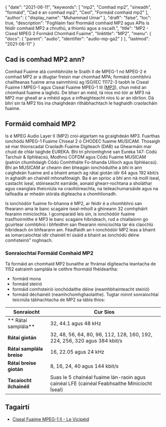 {
  "date": "2021-06-11",
  "keywords": [
"mp2",
"Comhad mp2",
"síneadh",
"formáid",
"Cad é an comhad mp2",
"Ceol",
"Formáid comhaid mp2"
],
  "author": {
    "display_name": "Muhammad Umar"
},
  "draft": "false",
  "toc": true,
  "description": "Foghlaim faoi fhormáid comhaid MP2 agus APIs is féidir comhaid MP2 a chruthú, a thiontú agus a oscailt.",
  "title": "MP2 - Ciseal MPEG 2 Formáid Chomhaid Fuaime",
  "linktitle": "MP2",
  "menu": {
    "docs": {
      "parent": "audio",
      "identifier": "audio-mp-ga2"
}
},
  "lastmod": "2021-06-11"
}

## Cad is comhad MP2 ann?

Comhad Fuaime atá comhbhrúite le Sraith II de MPEG-1 nó MPEG-2 é comhad MP2 ar a dtugtar freisin mar chomhad MPA; formáid comhbhrú chaillteanas fuaime arna sainmhíniú ag ISO/IEC 11172-3 taobh le Ciseal Fuaime I MPEG-1 agus Ciseal Fuaime MPEG-1 III ([MP3](/audio/mp3/)), chun méid an chomhaid fuaime a laghdú. De bharr an méid, tá níos mó tóir ar MP3 ná MP2 mar gheall ar a mhéid agus a infhaighteacht níos lú ar an idirlíon. Dá bhrí sin tá MP2 fós ina chaighdeán ríthábhachtach le haghaidh craolacháin fuaime.

## Formáid comhaid MP2

Is é MPEG Audio Layer II (MP2) croí-algartam na gcaighdeán MP3. Fuarthas ionchódú MPEG-1 Fuaime Chiseal 2 ó CHODEC fuaime MUSICAM. Thosaigh sé mar thionscadal Craoladh Fuaime Digiteach (DAB) sa Ghearmáin mar chuid de chlár taighde EUREKA. Bhí trí phríomhghné san Eureka 147: Códú Tarchuir & Ilphléacsú, Modhnú COFDM agus Códú Fuaime MUSICAM (patrún chumhdaigh Códú Comhtháite Fo-bhanda Uilíoch agus Ilphléacsú). Bhí an MUSICAM ar cheann den bheagán ionchóduithe a bhí in ann caighdeán fuaime ard a bhaint amach ag rátaí giotán idir 64 agus 192 kbit/s in aghaidh an chainéil mhonafónaigh. Ba é an sprioc a bhí ann ná moill íseal, castacht íseal, stóinseacht earráide, aonaid ghearr-rochtana a sholáthar agus ceanglais theicniúla na craoltóireachta, na teileachumarsáide agus na taifeadta ar mheáin stórála digiteacha a chomhlíonadh.

Is ionchódóir fuaime fo-bhanna é MP2, ar féidir é a chomhbhrú san fhearann ama le banc scagaire íseal-mhoill a ghineann 32 comhpháirt fearainn minicíochta. I gcomparáid leis sin, is ionchódóir fuaime trasfhoirmithe é MP3 le banc scagaire hibrideach, rud a chiallaíonn go gcuirtear comhbhrú i bhfeidhm san fhearann minicíochta tar éis claochlú hibrideach ón bhfearann am. Féadfaidh an t-ionchódóir MP2 leas a bhaint as iomarcaíochtaí idir chainéil trí úsáid a bhaint as ionchódú déine comhsteirió” roghnach.

### Sonraíochtaí Formáid Comhaid MP2

Tá formáid an chomhaid MP2 bunaithe ar fhrámaí digiteacha leantacha de 1152 eatraimh samplála le ceithre fhormáid fhéideartha:

- formáid mona
- formáid steirió
- formáid comhsteirió ionchódaithe déine (neamhbhainteacht steirió)
- formáid déchainéil (neamhchomhghaolaithe).
Tugtar roinnt sonraíochtaí teicniúla tábhachtacha de MP2 sa tábla thíos:

|Sonraíocht| Cur Síos|
---|---|
|** Rátaí samplála** | 32, 44.1 agus 48 kHz |
|**Rátaí giotán** |32, 48, 56, 64, 80, 96, 112, 128, 160, 192, 224, 256, 320 agus 384 kbit/s|
|**Rátaí samplála breise**|16, 22.05 agus 24 kHz|
|**Rátaí breise giotán** | 8, 16, 24, 40 agus 144 kbit/s|
|**Tacaíocht ilchainéil**|Suas le 5 chainéal fuaime lán-raoin agus cainéal LFE (cainéal Feabhsaithe Minicíocht Íseal)|

## Tagairtí ##

* [Ciseal Fuaime MPEG-1 II - Le Vicipéid](https://en.wikipedia.org/wiki/MPEG-1_Audio_Layer_II)


